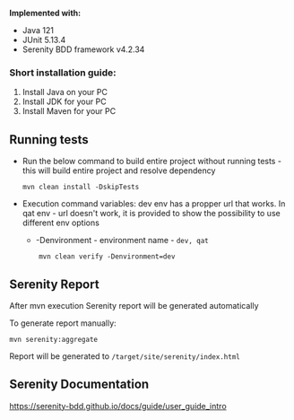 **Implemented with:**

- Java 121
- JUnit 5.13.4
- Serenity BDD framework v4.2.34

### Short installation guide: ###

1. Install Java on your PC 
2. Install JDK for your PC 
3. Install Maven for your PC 

## Running tests

- Run the below command to build entire project without running tests - this will build entire project and resolve
  dependency
    ````
    mvn clean install -DskipTests
    ````
- Execution command variables:
dev env has a propper url that works. In qat env - url doesn't work, it is provided to show the possibility to use different env options

  * -Denvironment - environment name - `dev, qat`


   ````
       mvn clean verify -Denvironment=dev
   ````

## Serenity Report

After mvn execution Serenity report will be generated automatically

To generate report manually:
  ````
  mvn serenity:aggregate

  ````
Report will be generated to `/target/site/serenity/index.html`


## **Serenity Documentation** ##

https://serenity-bdd.github.io/docs/guide/user_guide_intro

